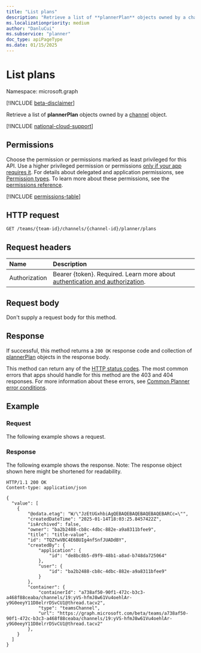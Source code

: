 ```yaml
---
title: "List plans"
description: "Retrieve a list of **plannerPlan** objects owned by a channel object."
ms.localizationpriority: medium
author: "DanluCui"
ms.subservice: "planner"
doc_type: apiPageType
ms.date: 01/15/2025
---
```


# List plans

Namespace: microsoft.graph

[!INCLUDE [beta-disclaimer](../../includes/beta-disclaimer.md)]

Retrieve a list of **plannerPlan** objects owned by a [channel](../resources/channel.md) object.

[!INCLUDE [national-cloud-support](../../includes/global-us.md)]

## Permissions
Choose the permission or permissions marked as least privileged for this API. Use a higher privileged permission or permissions [only if your app requires it](/graph/permissions-overview#best-practices-for-using-microsoft-graph-permissions). For details about delegated and application permissions, see [Permission types](/graph/permissions-overview#permission-types). To learn more about these permissions, see the [permissions reference](/graph/permissions-reference).

<!-- { "blockType": "permissions", "name": "teamschannelplanner_list_plans" } -->
[!INCLUDE [permissions-table](../includes/permissions/teamschannelplanner-list-plans-permissions.md)]

## HTTP request
<!-- { "blockType": "ignored" } -->
```http
GET /teams/{team-id}/channels/{channel-id}/planner/plans
```

## Request headers
| Name      |Description|
|:----------|:----------|
|Authorization|Bearer {token}. Required. Learn more about [authentication and authorization](/graph/auth/auth-concepts).|

## Request body
Don't supply a request body for this method.

## Response

If successful, this method returns a `200 OK` response code and collection of [plannerPlan](../resources/plannerplan.md) objects in the response body.

This method can return any of the [HTTP status codes](/graph/errors). The most common errors that apps should handle for this method are the 403 and 404 responses. For more information about these errors, see [Common Planner error conditions](../resources/planner-overview.md#common-planner-error-conditions).
## Example
### Request
The following example shows a request.

### Response
The following example shows the response. Note: The response object shown here might be shortened for readability.
<!-- {
  "blockType": "response",
  "truncated": true,
  "@odata.type": "microsoft.graph.plannerPlan",
  "isCollection": true
} -->
```http
HTTP/1.1 200 OK
Content-type: application/json

{
  "value": [
    {
        "@odata.etag": "W/\"JzEtUGxhbiAgQEBAQEBAQEBAQEBAQEBARCc=\"",
        "createdDateTime": "2025-01-14T18:03:25.8457422Z",
        "isArchived": false,
        "owner": "ba2b2488-cb8c-4dbc-882e-a9a8311bfee9",
        "title": "title-value",
        "id": "TQZYwVBC4E6BUIg4nfSnfJUADdBY",
        "createdBy": {
            "application": {
                "id": "de8bc8b5-d9f9-48b1-a8ad-b748da725064"
            },
            "user": {
                "id": "ba2b2488-cb8c-4dbc-882e-a9a8311bfee9"
            }
        },
        "container": {
            "containerId": "a738af50-90f1-472c-b3c3-a468f88ceaba/channels/19:yVS-hfmJ8w61Vu4oehlAr-y9G0eeyY11D8elrrDSvCU1@thread.tacv2",
            "type": "teamsChannel",
            "url": "https://graph.microsoft.com/beta/teams/a738af50-90f1-472c-b3c3-a468f88ceaba/channels/19:yVS-hfmJ8w61Vu4oehlAr-y9G0eeyY11D8elrrDSvCU1@thread.tacv2"
        },
    }
  ]
}
```

<!-- uuid: 8fcb5dbc-d5aa-4681-8e31-b001d5168d79
2015-10-25 14:57:30 UTC -->
<!--
{
  "type": "#page.annotation",
  "description": "List plans",
  "keywords": "",
  "section": "documentation",
  "tocPath": "",
  "suppressions": [
  ]
}
-->


